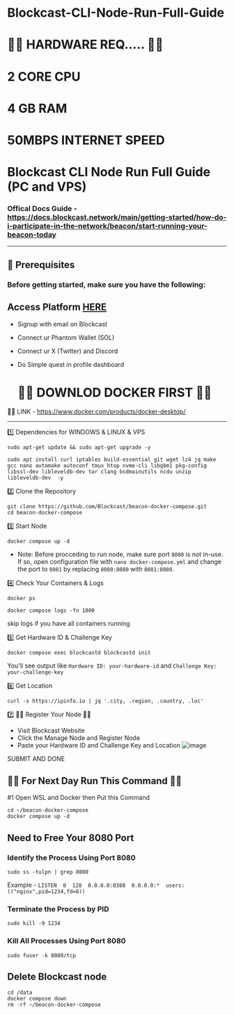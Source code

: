 # Blockcast-CLI-Node-Run-Full-Guide
# 🛑🛑 HARDWARE REQ..... 🛑🛑

 # 2 CORE CPU
 # 4 GB RAM
 # 50MBPS INTERNET SPEED 

# Blockcast CLI Node Run Full Guide (PC and VPS)

### Offical Docs Guide - https://docs.blockcast.network/main/getting-started/how-do-i-participate-in-the-network/beacon/start-running-your-beacon-today

----

## 🧰 Prerequisites
### Before getting started, make sure you have the following:
	
Access Platform [HERE](https://app.blockcast.network?referral-code=IIr2Gj)
-------
 * Signup with email on Blockcast
 * Connect ur Phantom Wallet (SOL)
 * Connect ur X (Twitter) and Discord
 * Do Simple quest in profile dashboard

   # 🛑🛑 DOWNLOD DOCKER FIRST 🛑🛑

  🛑🛑  LINK -  https://www.docker.com/products/docker-desktop/

---

1️⃣ Dependencies for WINDOWS & LINUX & VPS
```
sudo apt-get update && sudo apt-get upgrade -y
```
```
sudo apt install curl iptables build-essential git wget lz4 jq make gcc nano automake autoconf tmux htop nvme-cli libgbm1 pkg-config libssl-dev libleveldb-dev tar clang bsdmainutils ncdu unzip libleveldb-dev  -y
```



2️⃣ Clone the Repository
```
git clone https://github.com/Blockcast/beacon-docker-compose.git
cd beacon-docker-compose
```


3️⃣ Start Node
```
docker compose up -d
```

* Note: Before procceding to run node, make sure port `8080` is not in-use. If so, open configuration file with `nano docker-compose.yml` and change the port to `8081` by replacing `8080:8080` with `8081:8080`.

4️⃣ Check Your Containers & Logs
```
docker ps
```
```
docker compose logs -fn 1000
```
skip logs if you have all containers running

5️⃣ Get Hardware ID & Challenge Key
```
docker compose exec blockcastd blockcastd init
```

You'll see output like `Hardware ID: your-hardware-id` and `Challenge Key: your-challenge-key`

6️⃣ Get Location
```
curl -s https://ipinfo.io | jq '.city, .region, .country, .loc'
```

7️⃣ 🛑🛑   Register Your Node 🛑🛑 

* Visit Blockcast Website
* Click the Manage Node and Register Node
* Paste your Hardware ID and Challenge Key and Location
![image](https://github.com/user-attachments/assets/6199c816-d925-414b-b86f-a5a9f3c1c8dd)

SUBMIT AND DONE

## 🛑🛑 For Next Day Run This Command 🛑🛑 

#1 Open WSL and Docker then Put this Command 
```
cd ~/beacon-docker-compose
docker compose up -d
```

## Need to Free Your 8080 Port

### Identify the Process Using Port 8080
```
sudo ss -tulpn | grep 8080
```

Example - ``` LISTEN  0  128  0.0.0.0:0380  0.0.0.0:*  users:(("nginx",pid=1234,fd=6)) ```

### Terminate the Process by PID
```
sudo kill -9 1234
```

### Kill All Processes Using Port 8080
```
sudo fuser -k 8080/tcp
```


## Delete Blockcast node
```
cd /data
docker compose down
rm -rf ~/beacon-docker-compose
```

